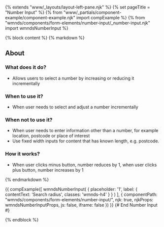 {% extends "www/_layouts/layout-left-pane.njk" %}
{% set pageTitle = "Number Input" %}
{% from "www/_partials/component-example/component-example.njk" import compExample %}
{% from "wmnds/components/form-elements/number-input/_number-input.njk" import wmndsNumberInput %}

{% block content %}
{% markdown %}

## About

### What does it do?

- Allows users to select a number by increasing or reducing it incrementally

### When to use it?

- When user needs to select and adjust a number incrementally

### When not to use it?

- When user needs to enter information other than a number, for example location, postcode or place of interest
- Use fixed width inputs for content that has known length, e.g. postcode.

### How it works?

- When user clicks minus button, number reduces by 1, when user clicks plus button, number increases by 1

{% endmarkdown %}

{{
    compExample([
      wmndsNumberInput(
        {
          placeholder: '1',
          label: {
            contentText: 'Search radius',
            classes: 'wmnds-h4'
          }
        }
      )
    ], {
      componentPath: "wmnds/components/form-elements/number-input/",
      njk: true,
      njkProps: wmndsNumberInputProps,
      js: false,
      iframe: false
    })
}}
{# End Number Input #}

{% endblock %}
